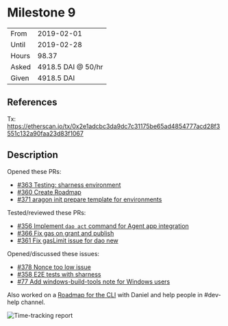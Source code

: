 # Milestone 9

|       |                    |
| ----- | ------------------ |
| From  | 2019-02-01         |
| Until | 2019-02-28         |
| Hours | 98.37              |
| Asked | 4918.5 DAI @ 50/hr |
| Given | 4918.5 DAI         |

## References

Tx: <https://etherscan.io/tx/0x2e1adcbc3da9dc7c31175be65ad4854777acd28f3551c132a90faa23d83f1067>

## Description

Opened these PRs:

- [#363 Testing: sharness environment](https://github.com/aragon/aragon-cli/pull/363)
- [#360 Create Roadmap](https://github.com/aragon/aragon-cli/pull/360)
- [#371 aragon init prepare template for environments](https://github.com/aragon/aragon-cli/pull/371)

Tested/reviewed these PRs:

- [#356 Implement `dao act` command for Agent app integration](https://github.com/aragon/aragon-cli/pull/356)
- [#366 Fix gas on grant and publish](https://github.com/aragon/aragon-cli/pull/366)
- [#361 Fix gasLimit issue for dao new](https://github.com/aragon/aragon-cli/pull/361)

Opened/discussed these issues:

- [#378 Nonce too low issue](https://github.com/aragon/aragon-cli/issues/378)
- [#358 E2E tests with sharness](https://github.com/aragon/aragon-cli/issues/358)
- [#77 Add windows-build-tools note for Windows users](https://github.com/aragon/hack/issues/77)

Also worked on a [Roadmap for the CLI](https://github.com/aragon/aragon-cli/pull/360) with Daniel and help people in #dev-help channel.

![Time-tracking report](assets/milestone9-timing-report.png)
